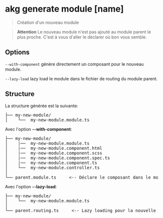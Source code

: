 # akg generate module [name]

> Création d'un nouveau module

> **Attention**
> Le nouveau module n'est pas ajouté au module parent le plus proche.
> C'est à vous d'aller le déclarer où bon vous semble.

## Options

`--with-component` génère directement un composant pour le nouveau module.

`--lazy-load` lazy load le module dans le fichier de routing du module parent.

## Structure

La structure générée est la suivante:

<pre>
├── my-new-module/
│    └──  my-new-module.module.ts
</pre>

Avec l'option **--with-component**:

<pre>
├── my-new-module/
│    |──  my-new-module.module.ts
│    |──  my-new-module.component.html
│    |──  my-new-module.component.scss
│    |──  my-new-module.component.spec.ts
│    |──  my-new-module.component.ts
│    └──  my-new-module.controller.ts
│
└── parent.module.ts     <-- Déclare le composant dans le module parent
</pre>

Avec l'option **--lazy-load**:

<pre>
├── my-new-module/
│    └──  my-new-module.module.ts
│
└── parent.routing.ts     <-- Lazy loading pour la nouvelle route
</pre>
